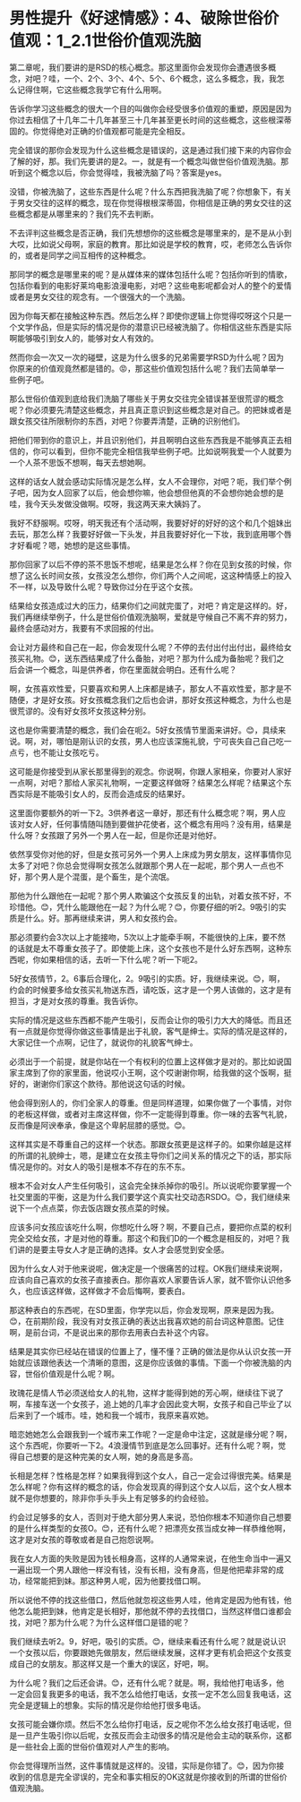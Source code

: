 # 男性提升《好逑情感》：4、破除世俗价值观：1_2.1世俗价值观洗脑

第二章呢，我们要讲的是RSD的核心概念。那这里面你会发现你会遭遇很多概念，对吧？哇，一个、2个、3个、4个、5个、6个概念，这么多概念，我，我怎么记得住啊，它这些概念我学它有什么用啊。

告诉你学习这些概念的很大一个目的叫做你会经受很多价值观的重塑，原因是因为你过去相信了十几年二十几年甚至三十几年甚至更长时间的这些概念，这些根深蒂固的。你觉得绝对正确的价值观都可能是完全相反。

完全错误的那你会发现为什么这些概念是错误的，这是通过我们接下来的内容你会了解的好，那。我们先要讲的是2。一，就是有一个概念叫做世俗价值观洗脑。那听到这个概念以后，你会觉得哇，我被洗脑了吗？答案是yes。

没错，你被洗脑了，这些东西是什么呢？什么东西把我洗脑了呢？你想象下，有关于男女交往的这样的概念，现在你觉得根根深蒂固，你相信是正确的男女交往的这些概念都是从哪里来的？我们先不去判断。

不去评判这些概念是否正确，我们先想想你的这些概念是哪里来的，是不是从小到大哎，比如说父母啊，家庭的教育。那比如说是学校的教育，哎，老师怎么告诉你的，或者是同学之间互相传的这种概念。

那同学的概念是哪里来的呢？是从媒体来的媒体包括什么呢？包括你听到的情歌，包括你看到的电影好莱坞电影浪漫电影，对吧？这些电影呢都会对人的整个的爱情或者是男女交往的观念有。一个很强大的一个洗脑。

因为你每天都在接触这种东西。然后怎么样？即使你逻辑上你觉得哎呀这个只是一个文学作品，但是实际的情况是你的潜意识已经被洗脑了。你相信这些东西是实际啊能够吸引到女人的，能够对女人有效的。

然而你会一次又一次的碰壁，这是为什么很多的兄弟需要学RSD为什么呢？因为你原来的价值观竟然都是错的。😡，那这些价值观包括什么呢？我们去简单举一些例子吧。

那么世俗价值观到底给我们洗脑了哪些关于男女交往完全错误甚至很荒谬的概念呢？你必须要先清楚这些概念，并且真正意识到这些概念是对自己。的把妹或者是跟女孩交往所限制你的东西，对吧？你要弄清楚，正确的识别他们。

把他们带到你的意识上，并且识别他们，并且啊明白这些东西我是不能够真正去相信的，你可以看到，但你不能完全相信我举些例子吧。比如说啊我爱一个人就要为一个人茶不思饭不想啊，每天去想她啊。

这样的话女人就会感动实际情况是怎么样，女人不会理你，对吧？呃，我们举个例子吧，因为女人回家了以后，他会想你嘛，他会想但他真的不会想你她会想的是哇，我今天头发做没做啊。哎呀，我这两天来大姨妈了。

我好不舒服啊。哎呀，明天我还有个活动啊，我要好好的好好的这个和几个姐妹出去玩，那怎么样？我要好好做一下头发，并且我要好好化一下妆，我到底用哪个唇才好看呢？嗯，她想的是这些事情。

那你回家了以后不停的茶不思饭不想呢，结果是怎么样？你在见到女孩的时候，你想了这么长时间女孩，女孩没怎么想你，你们两个人之间呢，这这种情感上的投入不一样，以及导致什么呢？导致你过分在乎这个女孩。

结果给女孩造成过大的压力，结果你们之间就完蛋了，对吧？肯定是这样的。好，我们再继续举例子，什么是世俗价值观洗脑啊，爱就是守候自己不离不弃的努力，最终会感动对方，我要有不求回报的付出。

会让对方最终和自己在一起，你会发现什么呢？不停的去付出付出付出，最终给女孩买礼物。😊，送东西结果成了什么备胎，对吧？那为什么成为备胎呢？我们之后会讲一个概念，叫是供养者，你在里面就会明白。还有什么呢？

啊，女孩喜欢性爱，只要喜欢和男人上床都是婊子，那女人不喜欢性爱，那才是不随便，才是好女孩。好女孩概念我们之后也会讲，那好女孩这种概念，为什么也是很荒谬的。没有好女孩坏女孩这种分别。

这也是你需要清楚的概念，我们会在呃2。5好女孩情节里面来讲好。😊，具续来说。啊，对，哪怕是刚认识的女孩，男人也应该深施礼貌，宁可丧失自己自己吃一点亏，也不能让女孩吃亏。

这可能是你接受到从家长那里得到的观念。你说啊，你跟人家相亲，你要对人家好一点啊，对吧？那给人家买礼物啊，一定要这样做呀？结果怎么样呢？结果这个东西实际是不能吸引女人的，反而会造成反的结果好。

这里面你要额外的听一下2。3供养者这一章好，那还有什么概念呢？啊，男人应该对女人好，任何事情随叫随到要做护花使者，这个概念有用吗？没有用，结果是什么呀？女孩跟了另外一个男人在一起，但是你还是对他好。

依然享受你对他的好，但是女孩可另外一个男人上床成为男女朋友，这样事情你见太多了对吧？你总会觉得啊女孩怎么就跟那个男人在一起呢，那个男人一点也不好，那个男人是个混蛋，是个畜生，是个流氓。

那他为什么跟他在一起呢？那个男人欺骗这个女孩反复的出轨，对着女孩不好，不珍惜他。😊，凭什么能跟他在一起？为什么呢？😊，你要仔细的听2。9吸引的实质是什么。好。那再继续来讲，男人和女孩约会。

那必须要约会3次以上才能接吻，5次以上才能牵手啊，不能很快的上床，要不然的话就是太不尊重女孩子了。即使能上床，这个女孩也不是什么好东西啊，这种东西呢，你如果相信的话，去听一下什么呢？听一下呃2。

5好女孩情节，2。6事后合理化，2。9吸引的实质。好，我继续来说。😊，啊，约会的时候要多给女孩买礼物送东西，请吃饭，这才是一个男人该做的，这才是有担当，才是对女孩的尊重。我告诉你。

实际的情况是这些东西都不能产生吸引，反而会让你的吸引力大大的降低。而且还有一点就是你觉得你做这些事情是出于礼貌，客气是绅士。实际的情况是这样的，大家记住一个点啊，记住了，就说你的礼貌客气绅士。

必须出于一个前提，就是你站在一个有权利的位置上这样做才是对的。那比如说国家主席到了你的家里面，他说哎小王啊，这个哎谢谢你啊，给我做的这个饭啊，挺好的，谢谢你们家这个款待。那他说这句话的时候。

他会得到别人的，你们全家人的尊重。但是同样道理，如果你做了一个事情，对你的老板这样做，或者对主席这样做，你不一定能得到尊重。你一味的去客气礼貌，反而像是阿谀奉承，像是这个卑躬屈膝的感觉。😊。

这样其实是不尊重自己的这样一个状态。那跟女孩更是这样子的。如果你越是这样的所谓的礼貌绅士，嗯，是建立在女孩主导你们之间关系的情况之下的话，那实际情况是你的。对女人的吸引是根本不存在的东不东。

根本不会对女人产生任何吸引，这会完全抹杀掉你的吸引。所以说呢你要掌握一个社交里面的平衡，这是为什么我们要学这个真实社交动态RSDO。😊，我们继续来说下一个点点菜，你去饭店跟女孩点菜的时候。

应该多问女孩应该吃什么啊，你想吃什么呀？啊，不要自己点，要把你点菜的权利完全交给女孩，才是对他的尊重。那这个和我们D的一个概念是相反的，对吧？我们讲的是要主导女人才是正确的选择。女人才会感觉到安全感。

因为什么女人对于他来说呢，做决定是一个很痛苦的过程。OK我们继续来说啊，应该向自己喜欢的女孩子直接表白。那你喜欢人家要告诉人家，就不管你认识他多久，也应该这样做，这样做才不会后悔啊，要表白。

那这种表白的东西呢，在SD里面，你学完以后，你会发现啊，原来是因为我。😊，在前期阶段，我没有对女孩正确的表达出我喜欢她的前台词这种意图。记住啊，是前台词，不是说出来的那你去用表白去补这个内容。

结果是其实你已经站在错误的位置上了，懂不懂？正确的做法是你从认识女孩一开始就应该跟他表达一个清晰的意图，这是你应该做的事情。下面一个你被洗脑的内容，世俗价值观是什么呢？啊。

玫瑰花是情人节必须送给女人的礼物，这样才能得到她的芳心啊，继续往下说了啊，车接车送一个女孩子，追上她的几率才会因此变大啊，女孩子和自己毕业了以后来到了一个城市。哇，她和我一个城市，我原来喜欢她。

暗恋她她怎么会跟我到一个城市来工作呢？一定是命中注定，这就是缘分呢？啊，这个东西呢，你要听一下2。4浪漫情节到底是怎么回事好。还有什么呢？啊，觉得自己想要的是这种完美的女人啊，她的身高是多高。

长相是怎样？性格是怎样？如果我得到这个女人，自己一定会过得很完美。结果是怎么样呢？你有这样的概念的话，你会发现真的得到这个女人以后，这个女人根本就不是你想要的，除非你手头手头上有足够多的约会经验。

约会过足够多的女人，否则对于绝大部分男人来说，恐怕你根本不知道你自己想要的是什么样类型的女孩O。😊，还有什么呢？把漂亮女孩当成女神一样恭维他啊，这才是对女孩的尊敬或者是自己抱怨说啊。

我在女人方面的失败是因为钱长相身高，这样的人通常来说，在他生命当中一遍又一遍出现一个男人跟他一样没有钱，没有长相，没有身高，但是他把辈非常的成功，经常能把到妹。那这种男人呢，因为他要找借口啊。

所以说他不停的找这些借口，然后他就忽视这些男人哇，他肯定是因为他有钱，他他怎么能把到妹，他肯定是长相好，那他就不停的去找借口，当然这样借口谁都会找，对吧？那为什么呢？为什么这样借口是错的呢？

我们继续去听2。9，好吧，吸引的实质。😊，继续来看还有什么呢？就是说认识一个女孩以后，你要跟她先做朋友，然后继续发展，这样才更有机会把这个女孩变成自己的女朋友。那这样又是一个重大的误区，好吧，啊。

为什么呢？我们之后还会讲。😊，还有什么呢？就是。啊，我给他打电话多，他一定会回复我更多的电话，我不怎么给他打电话，女孩一定不怎么回复我电话，这完全是逻辑上的想象。实际的情况是你给他打很多电话。

女孩可能会嫌你烦。然后不怎么给你打电话，反之呢你不怎么给女孩打电话呢，但是一旦产生吸引你以后呢，女孩反而会主动很多的情况是他会主动的联系你，这都是一些社会上面的世俗价值观对人产生的影响。

你会觉得理所当然，这件事情就是这样的。没错，实际是你错了。😊，因为你接收到的信息是完全谬误的，完全和事实相反的OK这就是你接收到的所谓的世俗价值观洗脑。

